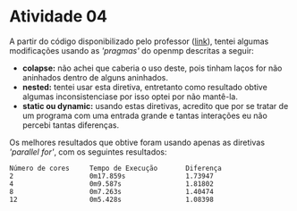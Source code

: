 # Atividade 04

A partir do código disponibilizado pelo professor ([link](https://github.com/jmhal/parallel/tree/master/jacobi)), tentei algumas modificações usando as _'pragmas'_ do openmp descritas a seguir:
* **colapse:** não achei que caberia o uso deste, pois tinham laços for não aninhados dentro de alguns aninhados.
* **nested:** tentei usar esta diretiva, entretanto como resultado obtive algumas inconsistenciase por isso optei por não mantê-la.
* **static ou dynamic:** usando estas diretivas, acredito que por se tratar de um programa com uma entrada grande e tantas interações eu não percebi tantas diferenças.

Os melhores resultados que obtive foram usando apenas as diretivas _'parallel for'_, com os seguintes resultados:

```
Número de cores     Tempo de Execução       Diferença
2                   0m17.859s               1.73947
4                   0m9.587s                1.81802
8                   0m7.263s                1.40474
12                  0m5.428s                1.08398
```